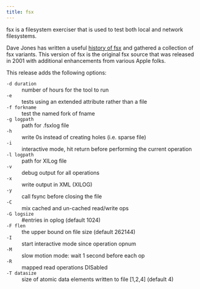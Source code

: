 ```yaml
---
title: fsx
---
```


fsx is a filesystem exerciser that is used to test both local and network filesystems.

Dave Jones has written a useful [history of fsx](http://www.codemonkey.org.uk/projects/fsx/) and gathered a collection of fsx variants. This version of fsx is the original fsx source that was released in 2001 with additional enhancements from various Apple folks.

This release adds the following options:

<dl class="dl-horizontal">

<dt><code>-d duration</code></dt>
<dd>number of hours for the tool to run</dd>

<dt><code>-e</code></dt>
<dd>tests using an extended attribute rather than a file</dd>

<dt><code>-f forkname</code></dt>
<dd>test the named fork of fname</dd>

<dt><code>-g logpath</code></dt>
<dd>path for .fsxlog file</dd>

<dt><code>-h</code></dt>
<dd>write 0s instead of creating holes (i.e. sparse file)</dd>

<dt><code>-i</code></dt>
<dd>interactive mode, hit return before performing the current operation</dd>

<dt><code>-l logpath</code></dt>
<dd>path for XILog file</dd>

<dt><code>-v</code></dt>
<dd>debug output for all operations</dd>

<dt><code>-x</code></dt>
<dd>write output in XML (XILOG)</dd>

<dt><code>-y</code></dt>
<dd>call fsync before closing the file</dd>

<dt><code>-C</code></dt>
<dd>mix cached and un-cached read/write ops</dd>

<dt><code>-G logsize</code></dt>
<dd>#entries in oplog (default 1024)</dd>

<dt><code>-F flen</code></dt>
<dd>the upper bound on file size (default 262144)</dd>

<dt><code>-I</code></dt>
<dd>start interactive mode since operation opnum</dd>

<dt><code>-M</code></dt>
<dd>slow motion mode: wait 1 second before each op</dd>

<dt><code>-R</code></dt>
<dd>mapped read operations DISabled</dd>

<dt><code>-T datasize</code></dt>
<dd>size of atomic data elements written to file [1,2,4] (default 4)</dd>

</dl>
